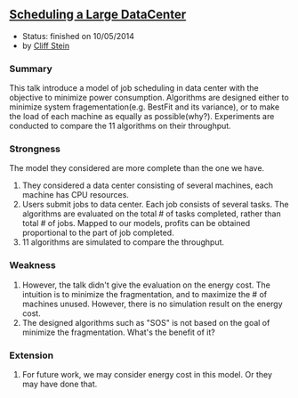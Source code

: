 [Scheduling a Large DataCenter](http://www.nii.ac.jp/shonan/seminar011/files/2012/02/stein.pdf)
----

- Status: finished on 10/05/2014
- by [Cliff Stein](http://www.columbia.edu/~cs2035/)


### Summary
This talk introduce a model of job scheduling in data center with the objective to minimize power consumption. Algorithms are designed either to minimize system fragementation(e.g. BestFit and its variance), or to make the load of each machine as equally as possible(why?). Experiments are conducted to compare the 11 algorithms on their throughput.  

### Strongness
The model they considered are more complete than the one we have.

1. They considered a data center consisting of several machines, each machine has CPU resources.
2. Users submit jobs to data center. Each job consists of several tasks. The algorithms  are evaluated on the total # of tasks completed, rather than total # of jobs. Mapped to our models, profits can be obtained proportional to the part of job completed.
3. 11 algorithms are simulated to compare the throughput.

### Weakness
1. However, the talk didn't give the evaluation on the energy cost. The intuition is to minimize the fragmentation, and to maximize the # of machines unused.  However, 
there is no simulation result on the energy cost. 
2. The designed algorithms such as "SOS" is not based on the goal of minimize the fragmentation. What's the benefit of it?

### Extension
1. For future work, we may consider energy cost in this model. Or they may have done that.
